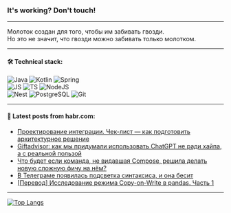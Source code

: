 ### It's working? Don't touch!

---
Молоток создан для того, чтобы им забивать гвозди. <br>
Но это не значит, что гвозди можно забивать только молотком.

---

#### 🛠️ Technical stack:

![Java](https://img.shields.io/badge/Java-informational?logo=Oracle&style=flat&logoColor=white&color=FF4500)
![Kotlin](https://img.shields.io/badge/Kotlin-informational?logo=Kotlin&style=flat&logoColor=white&color=774D97)
![Spring](https://img.shields.io/badge/SpringBoot-informational?logo=SpringBoot&style=flat&logoColor=white&color=6DB33F) <br>
![JS](https://img.shields.io/badge/JS-informational?logo=javaScript&style=flat&logoColor=black&color=F7Df1E)
![TS](https://img.shields.io/badge/TypeScript-informational?logo=typeScript&style=flat&logoColor=black&color=0667A8)
![NodeJS](https://img.shields.io/badge/NodeJS-informational?logo=node.js&style=flat&logoColor=white&color=70A760) <br>
![Nest](https://img.shields.io/badge/NestJS-informational?logo=NestJS&style=flat&logoColor=white&color=E0234E)
![PostgreSQL](https://img.shields.io/badge/PostgreSQL-informational?logo=PostgreSQL&style=flat&logoColor=white&color=DAA520)
![Git](https://img.shields.io/badge/Git-informational?logo=git&style=flat&logoColor=white&color=778899)

___

#### 💬 Latest posts from habr.com:

<!-- BLOG-POST-LIST:START -->
- [Проектирование интеграции. Чек-лист — как подготовить архитектурное решение](https://habr.com/ru/companies/alfa/articles/770184/?utm_source=habrahabr&utm_medium=rss&utm_campaign=770184)
- [Giftadvisor: как мы придумали использовать ChatGPT не ради хайпа, а с реальной пользой](https://habr.com/ru/articles/770708/?utm_source=habrahabr&utm_medium=rss&utm_campaign=770708)
- [Что будет если команда, не видавшая Compose, решила делать новую сложную фичу на нём?](https://habr.com/ru/companies/dododev/articles/764540/?utm_source=habrahabr&utm_medium=rss&utm_campaign=764540)
- [В Телеграме появилась подсветка синтаксиса, и она бесит](https://habr.com/ru/articles/770602/?utm_source=habrahabr&utm_medium=rss&utm_campaign=770602)
- [[Перевод] Исследование режима Copy-on-Write в pandas. Часть 1](https://habr.com/ru/companies/wunderfund/articles/769176/?utm_source=habrahabr&utm_medium=rss&utm_campaign=769176)
<!-- BLOG-POST-LIST:END -->

---
[![Top Langs](https://github-readme-stats-git-master-advtsetting-gmailcom.vercel.app/api/top-langs/?username=zloylis&langs_count=10&hide_title=false&title_color=e6edf3&size_weight=0.5&count_weight=0.5&layout=compact&hide_border=true&theme=dracula)](https://github.com/zloylis)

<!-- ![GitHub stats](https://github-readme-stats-git-master-advtsetting-gmailcom.vercel.app/api?username=zloylis&show_icons=true&hide_border=true&theme=dracula&hide_title=true&include_all_commits=true&count_private=true&hide=contribs&hide_rank=true) -->
